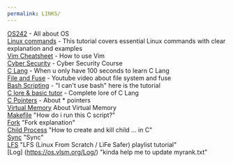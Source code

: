 ```yaml
---
permalink: LINKS/
---
```


[OS242](https://os.vlsm.org) - All about OS  
[Linux commands](https://www.hostinger.com/tutorials/linux-commands) - This tutorial covers essential Linux commands with clear explanation and examples  
[Vim Cheatsheet](https://vim.rtorr.com/) - How to use Vim  
[Cyber Security](https://youtu.be/U_P23SqJaDc) - Cyber Security Course  
[C Lang](https://www.youtube.com/watch?v=U3aXWizDbQ4) - When u only have 100 seconds to learn C Lang  
[File and Fuse](https://www.youtube.com/watch?v=PBkZynNIZWk) - Youtube video about file system and fuse  
[Bash Scripting](https://www.youtube.com/watch?v=tK9Oc6AEnR4) - "I can't use bash" here is the tutorial  
[C lore & basic tutor](https://www.javatpoint.com/history-of-c-language) - Complete lore of C Lang  
[C Pointers](https://youtu.be/2ybLD6_2gKM?si=P29XKouvqq9aBDVc) - About * pointers  
[Virtual Memory](https://www.geeksforgeeks.org/virtual-memory-in-operating-system/) About Virtual Memory  
[Makefile](https://makefiletutorial.com/) "How do i run this C script?"  
[Fork](https://www.geeksforgeeks.org/fork-system-call/) "Fork explanation"  
[Child Process](https://www.codequoi.com/en/creating-and-killing-child-processes-in-c/) "How to create and kill child ... in C"  
[Sync](https://www.geeksforgeeks.org/introduction-of-process-synchronization/) "Sync"  
[LFS](https://www.youtube.com/watch?v=A0tnO3OB4AY&list=PLyc5xVO2uDsDzdT8lkx430hZ-gY69wgS3&index=12) "LFS (Linux From Scratch / LiFe Safer) playlist tutorial"  
[Log] (https://os.vlsm.org/Log/) "kinda help me to update myrank.txt"  
